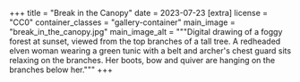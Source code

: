 +++
title = "Break in the Canopy"
date = 2023-07-23
[extra]
license = "CC0"
container_classes = "gallery-container"
main_image = "break_in_the_canopy.jpg"
main_image_alt = """Digital drawing of a foggy forest at sunset,
viewed from the top branches of a tall tree.
A redheaded elven woman wearing a green tunic
with a belt and archer's chest guard sits relaxing on the branches.
Her boots, bow and quiver are hanging on the branches below her."""
+++
